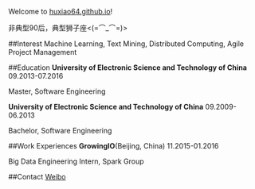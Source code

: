 Welcome to [huxiao64.github.io](http://huxiao64.github.io/)!

非典型90后，典型狮子座<(=⌒_⌒=)>

##Interest
Machine Learning, Text Mining, Distributed Computing, Agile Project Management

##Education 
__University of Electronic Science and Technology of China__ 09.2013-07.2016

Master, Software Engineering

__University of Electronic Science and Technology of China__ 09.2009-06.2013

Bachelor, Software Engineering

##Work Experiences
__GrowingIO__(Beijing, China) 11.2015-01.2016

Big Data Engineering Intern, Spark Group

##Contact
[Weibo](http://weibo.com/huxiaoalan)